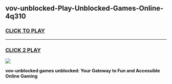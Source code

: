 
## vov-unblocked-Play-Unblocked-Games-Online-4q310
<h3>
<a href="https://premium76.site?title=vov-unblocked&ref=25A">CLICK TO PLAY</a></h3>
<hr>

<h3>
<a href="https://premium76.site?title=vov-unblocked&ref=25A">CLICK 2 PLAY</a>
  
</h3>

<a href="https://premium76.site?title=vov-unblocked&ref=25A"><img src="https://clearcache.store/games.png"></a>


**vov-unblocked games unblocked: Your Gateway to Fun and Accessible Online Gaming**
